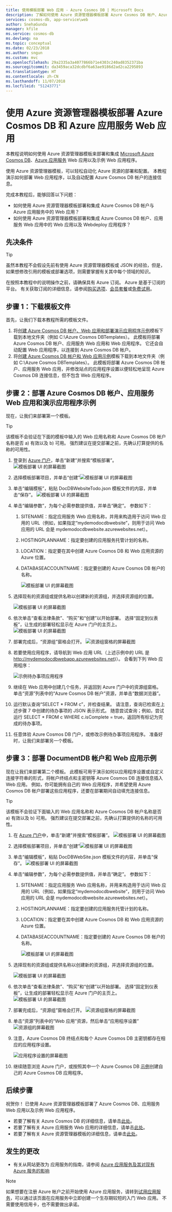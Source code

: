 ```yaml
---
title: 使用模板部署 Web 应用 - Azure Cosmos DB | Microsoft Docs
description: 了解如何使用 Azure 资源管理器模板部署 Azure Cosmos DB 帐户、Azure 应用服务 Web 应用以及示例 Web 应用程序。
services: cosmos-db, app-service\web
author: SnehaGunda
manager: kfile
ms.service: cosmos-db
ms.devlang: na
ms.topic: conceptual
ms.date: 02/23/2018
ms.author: sngun
ms.custom: mvc
ms.openlocfilehash: 29a2335a3a4077866b71e4303c240ad8352371ba
ms.sourcegitcommit: da3459aca32dcdbf6a63ae9186d2ad2ca2295893
ms.translationtype: HT
ms.contentlocale: zh-CN
ms.lasthandoff: 11/07/2018
ms.locfileid: "51243771"
---
```

# <a name="deploy-azure-cosmos-db-and-azure-app-service-web-apps-using-an-azure-resource-manager-template"></a>使用 Azure 资源管理器模板部署 Azure Cosmos DB 和 Azure 应用服务 Web 应用
本教程说明如何使用 Azure 资源管理器模板来部署和集成 [Microsoft Azure Cosmos DB](https://azure.microsoft.com/services/cosmos-db/)、[Azure 应用服务](https://go.microsoft.com/fwlink/?LinkId=529714) Web 应用以及示例 Web 应用程序。

使用 Azure 资源管理器模板，可以轻松自动化 Azure 资源的部署和配置。  本教程演示如何部署 Web 应用程序，以及自动配置 Azure Cosmos DB 帐户的连接信息。

完成本教程后，能够回答以下问题：  

* 如何使用 Azure 资源管理器模板部署和集成 Azure Cosmos DB 帐户与 Azure 应用服务中的 Web 应用？
* 如何使用 Azure 资源管理器模板部署和集成 Azure Cosmos DB 帐户、应用服务 Web 应用中的 Web 应用以及 Webdeploy 应用程序？

<a id="Prerequisites"></a>

## <a name="prerequisites"></a>先决条件
> [!TIP]
> 虽然本教程不会假设先前有使用 Azure 资源管理器模板或 JSON 的经验，但是，如果想修改引用的模板或部署选项，则需要掌握有关其中每个领域的知识。
> 
> 

在按照本教程中的说明操作之前，请确保具有 Azure 订阅。 Azure 是基于订阅的平台。  有关获取订阅的详细信息，请参阅[购买选项](https://azure.microsoft.com/pricing/purchase-options/)、[会员套餐](https://azure.microsoft.com/pricing/member-offers/)或[免费试用](https://azure.microsoft.com/pricing/free-trial/)。

## <a id="CreateDB"></a>步骤 1：下载模板文件
首先，让我们下载本教程所需的模板文件。

1. 将[创建 Azure Cosmos DB 帐户、Web 应用和部署演示应用程序示例](https://portalcontent.blob.core.windows.net/samples/DocDBWebsiteTodo.json)模板下载到本地文件夹（例如 C:\Azure Cosmos DBTemplates）。 此模板将部署 Azure Cosmos DB 帐户、应用服务 Web 应用和 Web 应用程序。  它还会自动配置 Web 应用程序，以连接到 Azure Cosmos DB 帐户。
2. 将[创建 Azure Cosmos DB 帐户和 Web 应用示例](https://portalcontent.blob.core.windows.net/samples/DocDBWebSite.json)模板下载到本地文件夹（例如 C:\Azure Cosmos DBTemplates）。 此模板将部署 Azure Cosmos DB 帐户、应用服务 Web 应用，并修改站点的应用程序设置以便轻松地呈现 Azure Cosmos DB 连接信息，但不包含 Web 应用程序。  

<a id="Build"></a>

## <a name="step-2-deploy-the-azure-cosmos-db-account-app-service-web-app-and-demo-application-sample"></a>步骤 2：部署 Azure Cosmos DB 帐户、应用服务 Web 应用和演示应用程序示例
现在，让我们来部署第一个模板。

> [!TIP]
> 该模板不会验证在下面的模板中输入的 Web 应用名称和 Azure Cosmos DB 帐户名称是否 a) 有效以及 b) 可用。  强烈建议在提交部署之前，先确认打算提供的名称的可用性。
> 
> 

1. 登录到 [Azure 门户](https://portal.azure.com)，单击“新建”并搜索“模板部署”。
    ![模板部署 UI 的屏幕截图](./media/create-website/TemplateDeployment1.png)
2. 选择模板部署项目，并单击“创建”![模板部署 UI 的屏幕截图](./media/create-website/TemplateDeployment2.png)
3. 单击“编辑模板”，粘贴 DocDBWebsiteTodo.json 模板文件的内容，并单击“保存”。
   ![模板部署 UI 的屏幕截图](./media/create-website/TemplateDeployment3.png)
4. 单击“编辑参数”，为每个必需参数提供值，并单击“确定”。  参数如下：
   
   1. SITENAME：指定应用服务 Web 应用名称，并用来构造用于访问 Web 应用的 URL（例如，如果指定“mydemodocdbwebsite”，则用于访问 Web 应用的 URL 会是 mydemodocdbwebsite.azurewebsites.net）。
   2. HOSTINGPLANNAME：指定要创建的应用服务托管计划的名称。
   3. LOCATION：指定要在其中创建 Azure Cosmos DB 和 Web 应用资源的 Azure 位置。
   4. DATABASEACCOUNTNAME：指定要创建的 Azure Cosmos DB 帐户的名称。   
      
      ![模板部署 UI 的屏幕截图](./media/create-website/TemplateDeployment4.png)
5. 选择现有的资源组或提供名称以创建新的资源组，并选择资源组的位置。

    ![模板部署 UI 的屏幕截图](./media/create-website/TemplateDeployment5.png)
6. 依次单击“查看法律条款”、“购买”和“创建”以开始部署。  选择“固定到仪表板”，让生成的部署轻松显示在 Azure 门户的主页上。
   ![模板部署 UI 的屏幕截图](./media/create-website/TemplateDeployment6.png)
7. 部署完成后，“资源组”窗格会打开。
   ![资源组窗格的屏幕截图](./media/create-website/TemplateDeployment7.png)  
8. 若要使用应用程序，请导航到 Web 应用 URL（上述示例中的 URL 是 http://mydemodocdbwebapp.azurewebsites.net)）。  会看到下列 Web 应用程序：
   
   ![示例待办事项应用程序](./media/create-website/image2.png)
9. 继续在 Web 应用中创建几个任务，并返回到 Azure 门户中的资源组窗格。 单击“资源”列表中的“Azure Cosmos DB 帐户”资源，并单击“数据浏览器”。
10. 运行默认查询“SELECT * FROM c”，并检查结果。  请注意，查询已检索在上述步骤 7 中创建的待办事项的 JSON 表示形式。  随意尝试查询；例如，尝试运行 SELECT * FROM c WHERE c.isComplete = true，返回所有标记为完成的待办事项。
11. 任意体验 Azure Cosmos DB 门户，或修改示例待办事项应用程序。  准备好时，让我们来部署另一个模板。

<a id="Build"></a> 

## <a name="step-3-deploy-the-document-account-and-web-app-sample"></a>步骤 3：部署 DocumentDB 帐户和 Web 应用示例
现在让我们来部署第二个模板。  此模板可用于演示如何以应用程序设置或自定义连接字符串的形式，将帐户终结点和主密钥等 Azure Cosmos DB 连接信息插入 Web 应用。 例如，你可能拥有自己的 Web 应用程序，并希望使用 Azure Cosmos DB 帐户部署这些应用程序，还要在部署期间自动填充连接信息。

> [!TIP]
> 该模板不会验证下面输入的 Web 应用名称和 Azure Cosmos DB 帐户名称是否 a) 有效以及 b) 可用。  强烈建议在提交部署之前，先确认打算提供的名称的可用性。
> 
> 

1. 在 [Azure 门户](https://portal.azure.com)中，单击“新建”并搜索“模板部署”。
    ![模板部署 UI 的屏幕截图](./media/create-website/TemplateDeployment1.png)
2. 选择模板部署项目，并单击“创建”![模板部署 UI 的屏幕截图](./media/create-website/TemplateDeployment2.png)
3. 单击“编辑模板”，粘贴 DocDBWebSite.json 模板文件的内容，并单击“保存”。
   ![模板部署 UI 的屏幕截图](./media/create-website/TemplateDeployment3.png)
4. 单击“编辑参数”，为每个必需参数提供值，并单击“确定”。  参数如下：
   
   1. SITENAME：指定应用服务 Web 应用名称，并用来构造用于访问 Web 应用的 URL（例如，如果指定“mydemodocdbwebsite”，则用于访问 Web 应用的 URL 会是 mydemodocdbwebsite.azurewebsites.net）。
   2. HOSTINGPLANNAME：指定要创建的应用服务托管计划的名称。
   3. LOCATION：指定要在其中创建 Azure Cosmos DB 和 Web 应用资源的 Azure 位置。
   4. DATABASEACCOUNTNAME：指定要创建的 Azure Cosmos DB 帐户的名称。   
      
      ![模板部署 UI 的屏幕截图](./media/create-website/TemplateDeployment4.png)
5. 选择现有的资源组或提供名称以创建新的资源组，并选择资源组的位置。

    ![模板部署 UI 的屏幕截图](./media/create-website/TemplateDeployment5.png)
6. 依次单击“查看法律条款”、“购买”和“创建”以开始部署。  选择“固定到仪表板”，让生成的部署轻松显示在 Azure 门户的主页上。
   ![模板部署 UI 的屏幕截图](./media/create-website/TemplateDeployment6.png)
7. 部署完成后，“资源组”窗格会打开。
   ![资源组窗格的屏幕截图](./media/create-website/TemplateDeployment7.png)  
8. 单击“资源”列表中的“Web 应用”资源，然后单击“应用程序设置”![资源组的屏幕截图](./media/create-website/TemplateDeployment9.png)  
9. 注意，Azure Cosmos DB 终结点和每个 Azure Cosmos DB 主密钥都存在相应的应用程序设置。

    ![应用程序设置的屏幕截图](./media/create-website/TemplateDeployment10.png)  
10. 继续随意浏览 Azure 门户，或按照其中一个 Azure Cosmos DB [示例](https://go.microsoft.com/fwlink/?LinkID=402386)创建自己的 Azure Cosmos DB 应用程序。

<a name="NextSteps"></a>

## <a name="next-steps"></a>后续步骤
祝贺你！ 已使用 Azure 资源管理器模板部署了 Azure Cosmos DB、应用服务 Web 应用以及示例 Web 应用程序。

* 若要了解有关 Azure Cosmos DB 的详细信息，请单击[此处](http://azure.com/docdb)。
* 若要了解有关 Azure 应用服务 Web 应用的详细信息，请单击[此处](https://go.microsoft.com/fwlink/?LinkId=325362)。
* 若要了解有关 Azure 资源管理器模板的详细信息，请单击[此处](https://msdn.microsoft.com/library/azure/dn790549.aspx)。

## <a name="whats-changed"></a>发生的更改
* 有关从网站更改为 应用服务的指南，请参阅 [Azure 应用服务及其对现有 Azure 服务的影响](https://go.microsoft.com/fwlink/?LinkId=529714)

> [!NOTE]
> 如果想要在注册 Azure 帐户之前开始使用 Azure 应用服务，请转到[试用应用服务](https://go.microsoft.com/fwlink/?LinkId=523751)，可以通过该页面在应用服务中立即创建一个生存期较短的入门 Web 应用。 不需要使用信用卡，也不需要做出承诺。
> 
> 

